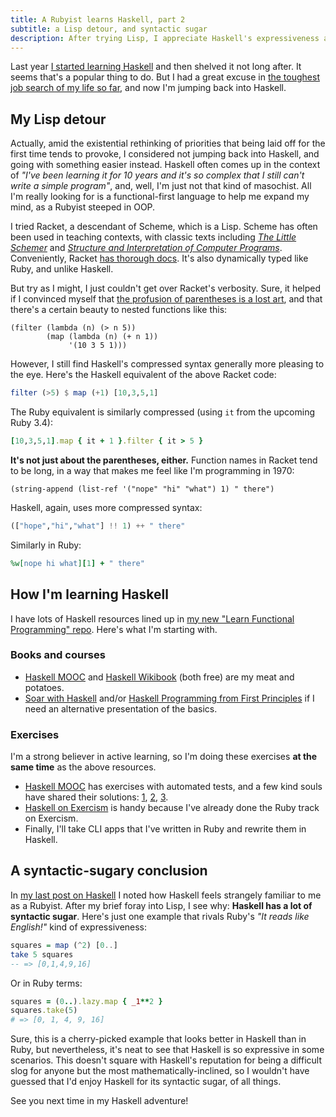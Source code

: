 ```yaml
---
title: A Rubyist learns Haskell, part 2
subtitle: a Lisp detour, and syntactic sugar
description: After trying Lisp, I appreciate Haskell's expressiveness and syntactic sugar more than ever. I list Haskell learning resources and make more Ruby comparisons.
---
```


Last year [I started learning Haskell](/posts/2023/rubyist-learns-haskell-getting-started) and then shelved it not long after. It seems that's a popular thing to do. But I had a great excuse in [the toughest job search of my life so far](/posts/2024/early-career-developer-job-search-after-layoffs), and now I'm jumping back into Haskell.

## My Lisp detour

Actually, amid the existential rethinking of priorities that being laid off for the first time tends to provoke, I considered not jumping back into Haskell, and going with something easier instead. Haskell often comes up in the context of *"I've been learning it for 10 years and it's so complex that I still can't write a simple program"*, and, well, I'm just not that kind of masochist. All I'm really looking for is a functional-first language to help me expand my mind, as a Rubyist steeped in OOP.

I tried Racket, a descendant of Scheme, which is a Lisp. Scheme has often been used in teaching contexts, with classic texts including [*The Little Schemer*](http://mitpress.mit.edu/9780262560993/the-little-schemer/) and [*Structure and Interpretation of Computer Programs*](https://sarabander.github.io/sicp/). Conveniently, Racket [has thorough docs](https://docs.racket-lang.org/index.html). It's also dynamically typed like Ruby, and unlike Haskell.

But try as I might, I just couldn't get over Racket's verbosity. Sure, it helped if I convinced myself that [the profusion of parentheses is a lost art](https://xkcd.com/297/), and that there's a certain beauty to nested functions like this:

```racket
(filter (lambda (n) (> n 5))
        (map (lambda (n) (+ n 1))
             '(10 3 5 1)))
```

However, I still find Haskell's compressed syntax generally more pleasing to the eye. Here's the Haskell equivalent of the above Racket code:

```haskell
filter (>5) $ map (+1) [10,3,5,1]
```

The Ruby equivalent is similarly compressed (using `it` from the upcoming Ruby 3.4):

```ruby
[10,3,5,1].map { it + 1 }.filter { it > 5 }
```

**It's not just about the parentheses, either.** Function names in Racket tend to be long, in a way that makes me feel like I'm programming in 1970:

```racket
(string-append (list-ref '("nope" "hi" "what") 1) " there")
```

Haskell, again, uses more compressed syntax:

```haskell
(["hope","hi","what"] !! 1) ++ " there"
```

Similarly in Ruby:

```ruby
%w[nope hi what][1] + " there"
```

## How I'm learning Haskell

I have lots of Haskell resources lined up in [my new "Learn Functional Programming" repo](https://github.com/fpsvogel/learn-functional-programming). Here's what I'm starting with.

### Books and courses

- [Haskell MOOC](https://haskell.mooc.fi) and [Haskell Wikibook](https://en.wikibooks.org/wiki/Haskell) (both free) are my meat and potatoes.
- [Soar with Haskell](https://www.packtpub.com/product/soar-with-haskell/9781805128458) and/or [Haskell Programming from First Principles](https://haskellbook.com/) if I need an alternative presentation of the basics.

### Exercises

I'm a strong believer in active learning, so I'm doing these exercises **at the same time** as the above resources.

- [Haskell MOOC](https://haskell.mooc.fi) has exercises with automated tests, and a few kind souls have shared their solutions: [1](https://github.com/tinfoil-knight/haskell-mooc), [2](https://github.com/mikkom/haskell-mooc/tree/master), [3](https://github.com/dandax123/haskell-mooc-solutions).
- [Haskell on Exercism](https://exercism.org/tracks/haskell) is handy because I've already done the Ruby track on Exercism.
- Finally, I'll take CLI apps that I've written in Ruby and rewrite them in Haskell.

## A syntactic-sugary conclusion

In [my last post on Haskell](https://fpsvogel.com/posts/2023/rubyist-learns-haskell-getting-started) I noted how Haskell feels strangely familiar to me as a Rubyist. After my brief foray into Lisp, I see why: **Haskell has a lot of syntactic sugar**. Here's just one example that rivals Ruby's *"It reads like English!"* kind of expressiveness:

```haskell
squares = map (^2) [0..]
take 5 squares
-- => [0,1,4,9,16]
```

Or in Ruby terms:

```ruby
squares = (0..).lazy.map { _1**2 }
squares.take(5)
# => [0, 1, 4, 9, 16]
```

Sure, this is a cherry-picked example that looks better in Haskell than in Ruby, but nevertheless, it's neat to see that Haskell is so expressive in some scenarios. This doesn't square with Haskell's reputation for being a difficult slog for anyone but the most mathematically-inclined, so I wouldn't have guessed that I'd enjoy Haskell for its syntactic sugar, of all things.

See you next time in my Haskell adventure!
